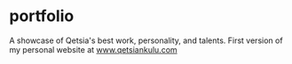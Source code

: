 # portfolio
A showcase of Qetsia's best work, personality, and talents. 
First version of my personal website at www.qetsiankulu.com
